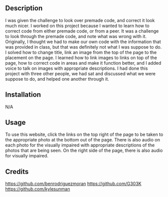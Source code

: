 ## Description

I was given the challenge to look over premade code, and correct it look much nicer. I worked on this project because I wanted to learn how to correct code from either premade code, or from a peer. It was a challenge to look through the premade code, and note what was wrong with it. Originally, I thought we had to make our own code with the information that was provided in class, but that was definitely not what I was suppose to do. I solved how to change title, link an image from the top of the page to the placement on the page. I learned how to link images to links on top of the page, how to correct code in areas and make it function better, and I added voice to talk on images with appropriate descriptions. I had done this project with three other people, we had sat and discussed what we were suppose to do, and helped one another through it. 

## Installation
N/A

## Usage
To use this website, click the links on the top right of the page to be taken to the appropriate photo at the bottom out of the page. There is also audio on each photo for the visually impaired with appropriate descriptions of the photos that are being seen. On the right side of the page, there is also audio for visually impaired. 

## Credits

https://github.com/benrodriguezmoran
https://github.com/G303K
https://github.com/kylesunman